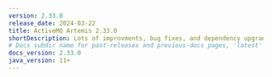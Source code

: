 ```yaml
---
version: 2.33.0
release_date: 2024-03-22
title: ActiveMQ Artemis 2.33.0
shortDescription: Lots of improvments, bug fixes, and dependency upgrades 
# Docs subdir name for past-releases and previous-docs pages, 'latest' is always used on the main download page.
docs_version: 2.33.0
java_version: 11+
---
```

